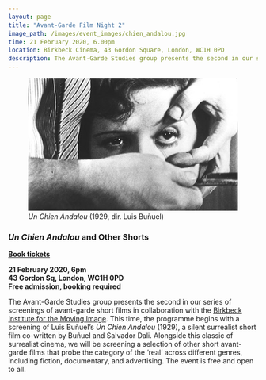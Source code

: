 ```yaml
---
layout: page
title: "Avant-Garde Film Night 2"
image_path: /images/event_images/chien_andalou.jpg
time: 21 February 2020, 6.00pm
location: Birkbeck Cinema, 43 Gordon Square, London, WC1H 0PD
description: The Avant-Garde Studies group presents the second in our series of screenings of avant-garde short films in collaboration with BIMI...
---
```


<figure class="event-right">
  <img class="event-image" src="/images/event_images/chien_andalou.jpg">
  <figcaption class="artwork-right"><i>Un Chien Andalou</i> (1929, dir. Luis Buñuel)</figcaption>
</figure>

### _Un Chien Andalou_ and Other Shorts ###

**<a href="https://www.eventbrite.co.uk/e/avant-garde-film-night-un-chien-andalou-and-other-shorts-tickets-86680819665" target="_blank">Book tickets</a>**

**21 February 2020, 6pm<br>
43 Gordon Sq, London, WC1H 0PD<br>
Free admission, booking required**

The Avant-Garde Studies group presents the second in our series of screenings of avant-garde short films in collaboration with the <a href="http://blogs.bbk.ac.uk/bimi/" target="_blank">Birkbeck Institute for the Moving Image</a>. This time, the programme begins with a screening of Luis Buñuel’s <i>Un Chien Andalou</i> (1929), a silent surrealist short film co-written by Buñuel and Salvador Dali. Alongside this classic of surrealist cinema, we will be screening a selection of other short avant-garde films that probe the category of the ‘real’ across different genres, including fiction, documentary, and advertising. The event is free and open to all.
